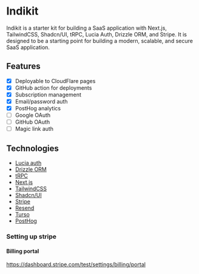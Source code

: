 # Indikit

Indikit is a starter kit for building a SaaS application with Next.js, TailwindCSS, Shadcn/UI, tRPC, Lucia Auth, Drizzle ORM, and Stripe. It is designed to be a starting point for building a modern, scalable, and secure SaaS application.

## Features
- [x] Deployable to CloudFlare pages
- [x] GitHub action for deployments
- [x] Subscription management
- [x] Email/password auth
- [x] PostHog analytics
- [ ] Google OAuth
- [ ] GitHub OAuth
- [ ] Magic link auth

## Technologies
- [Lucia auth](https://lucia-auth.com/)
- [Drizzle ORM](https://orm.drizzle.team/)
- [tRPC](https://trpc.io/)
- [Next.js](https://nextjs.org/)
- [TailwindCSS](https://tailwindcss.com/)
- [Shadcn/UI](https://ui.shadcn.com/)
- [Stripe](https://stripe.com/)
- [Resend](https://resend.com/)
- [Turso](https://turso.com/)
- [PostHog](https://posthog.com/)






### Setting up stripe

#### Billing portal
https://dashboard.stripe.com/test/settings/billing/portal